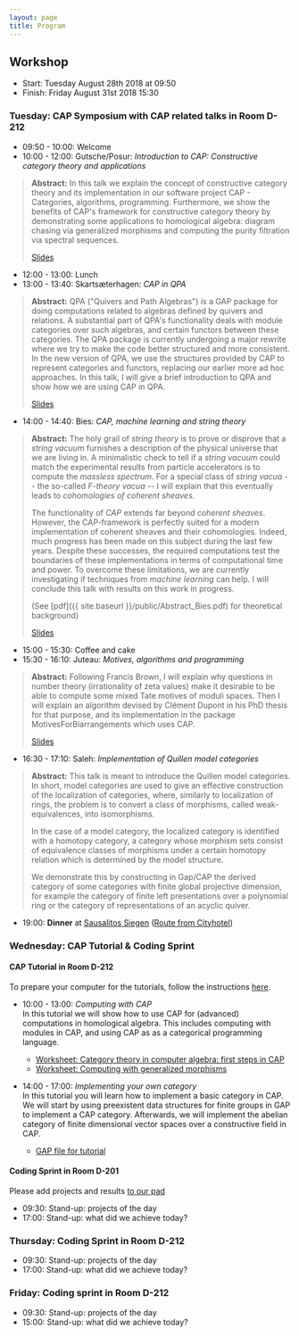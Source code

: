 ```yaml
---
layout: page
title: Program
---
```



## Workshop
* Start: Tuesday August 28th 2018 at 09:50
* Finish: Friday August 31st 2018 15:30

### Tuesday: CAP Symposium with CAP related talks in Room D-212

* 09:50 - 10:00: Welcome
* 10:00 - 12:00: Gutsche/Posur: *Introduction to CAP: Constructive category theory and applications*<br/>
> **Abstract:** In this talk we explain the concept of constructive category theory
> and its implementation in our software project
> CAP - Categories, algorithms, programming.
> Furthermore, we show the benefits of CAP's framework
> for constructive category theory
> by demonstrating
> some applications to homological algebra:
> diagram chasing via generalized morphisms
> and computing the purity filtration via spectral sequences.
>
> [Slides](/materials/talk/slides.pdf)
* 12:00 - 13:00: Lunch
* 13:00 - 13:40: Skartsæterhagen: *CAP in QPA*
> **Abstract:** QPA ("Quivers and Path Algebras") is a GAP package for doing
> computations related to algebras defined by quivers and relations.  A
> substantial part of QPA's functionality deals with module categories
> over such algebras, and certain functors between these categories.
> The QPA package is currently undergoing a major rewrite where we try
> to make the code better structured and more consistent.  In the new
> version of QPA, we use the structures provided by CAP to represent
> categories and functors, replacing our earlier more ad hoc approaches.
> In this talk, I will give a brief introduction to QPA and show how we
> are using CAP in QPA. 
>
> [Slides](/materials/cap-in-qpa.pdf)
* 14:00 - 14:40: Bies: *CAP, machine learning and string theory*
> **Abstract:** The holy grail of *string theory* is to prove or disprove that a *string vacuum* furnishes a description of the
> physical universe that we are living in. A minimalistic check to tell if a *string vacuum* could match the
> experimental results from particle accelerators is to compute the *massless spectrum*. For a special class
> of *string vacua* -- the so-called *F-theory vacua* -- I will explain that this eventually leads to *cohomologies of coherent sheaves*.
> 
> The functionality of *CAP* extends far beyond *coherent sheaves*. However, the CAP-framework is perfectly suited
> for a modern implementation of coherent sheaves and their cohomologies.
> Indeed, much progress has been made on this subject during the last few years.
> Despite these successes, the required computations test the boundaries of these implementations
> in terms of computational time and power. To overcome these limitations, we are currently
> investigating if techniques from *machine learning* can help. I will conclude this talk with results on this work in progress.
> 
> (See [pdf]({{ site.baseurl }}/public/Abstract_Bies.pdf) for theoretical background)
>
> [Slides](/materials/talk_bies.pdf)
* 15:00 - 15:30: Coffee and cake
* 15:30 - 16:10: Juteau: *Motives, algorithms and programming*
> **Abstract:** Following Francis Brown, I will explain why questions in number theory
> (irrationality of zeta values) make it desirable to be able to compute some mixed Tate
> motives of moduli spaces. Then I will explain an algorithm devised by Clément Dupont
> in his PhD thesis for that purpose, and its implementation in the package MotivesForBiarrangements which uses CAP.
>
> [Slides](/materials/periods-siegen.pdf)
* 16:30 - 17:10: Saleh: *Implementation of Quillen model categories*
> **Abstract:** This talk is meant to introduce the Quillen model
> categories. In short, model categories are used to give an effective
> construction of the localization of categories, where, similarly to localization of rings,
> the problem is to convert a class of morphisms, called weak-equivalences, into isomorphisms.
> 
> In the case of a model category, the localized category is identified with a homotopy category, a category
> whose morphism sets consist of equivalence classes of morphisms under a certain
> homotopy relation which is determined by the model structure.
> 
> We demonstrate this by constructing in Gap/CAP the derived category of some categories with finite global projective dimension,
> for example the category of finite left presentations over a polynomial ring or the category of representations of an acyclic
> quiver.

* 19:00: **Dinner** at [Sausalitos Siegen](https://www.sausalitos.de/mein-sausalitos/siegen/) ([Route from Cityhotel](https://www.google.de/maps/dir/Cityhotel+Siegen,+Koblenzer+Stra%C3%9Fe,+Siegen/SAUSALITOS,+Hindenburgstra%C3%9Fe,+Siegen/@50.8725263,8.010923,16z/data=!3m1!4b1!4m14!4m13!1m5!1m1!1s0x47bc1cf3659f9a71:0x198a80371a54e03a!2m2!1d8.012079!2d50.868547!1m5!1m1!1s0x47bc1c9312589cc9:0x517211a9b31c3fae!2m2!1d8.0192218!2d50.8765058!3e2))

### Wednesday: CAP Tutorial & Coding Sprint

#### CAP Tutorial in Room D-212

To prepare your computer for the tutorials, follow the instructions [here]({{site.baseurl}}/preparation).

* 10:00 - 13:00: *Computing with CAP*<br/>
In this tutorial we will show how to use CAP for (advanced) computations in homological algebra.
This includes computing with modules in CAP, and using CAP as as a categorical programming language.
  * [Worksheet: Category theory in computer algebra: first steps in CAP](https://github.com/homalg-project/capdays-2018/blob/gh-pages/materials/Abelian%20Categories.ipynb)
  * [Worksheet: Computing with generalized morphisms](https://github.com/homalg-project/capdays-2018/blob/gh-pages/materials/Generalized%20morphisms.ipynb)

* 14:00 - 17:00: *Implementing your own category*<br/>
In this tutorial you will learn how to implement a basic category in CAP.
We will start by using preexistent data structures for finite groups in GAP to implement a CAP category.
Afterwards, we will implement the abelian category of finite dimensional vector spaces over a constructive field
in CAP.
  * [GAP file for tutorial](/materials/session01/HandsOnExercise.gi)

#### Coding Sprint in Room D-201

Please add projects and results [to our pad](https://hackmd.io/5Tc-mZgBTfe0tXydBsThdQ)

* 09:30: Stand-up: projects of the day
* 17:00: Stand-up: what did we achieve today?

### Thursday: Coding Sprint in Room D-212

* 09:30: Stand-up: projects of the day
* 17:00: Stand-up: what did we achieve today?

### Friday: Coding sprint in Room D-212

* 09:30: Stand-up: projects of the day
* 15:00: Stand-up: what did we achieve today?
